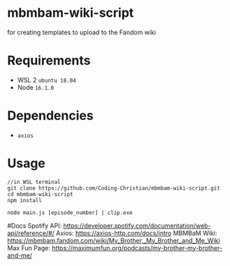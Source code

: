 # mbmbam-wiki-script
for creating templates to upload to the Fandom wiki

# Requirements
- WSL 2 `ubuntu 18.04`
- Node `16.1.0`

# Dependencies
- `axios`

# Usage
```shell
//in WSL terminal
git clone https://github.com/Coding-Christian/mbmbam-wiki-script.git
cd mbmbam-wiki-script
npm install

node main.js [episode_number] | clip.exe
```

#Docs
Spotify API: https://developer.spotify.com/documentation/web-api/reference/#/
Axios: https://axios-http.com/docs/intro
MBMBaM Wiki: https://mbmbam.fandom.com/wiki/My_Brother,_My_Brother_and_Me_Wiki
Max Fun Page: https://maximumfun.org/podcasts/my-brother-my-brother-and-me/
